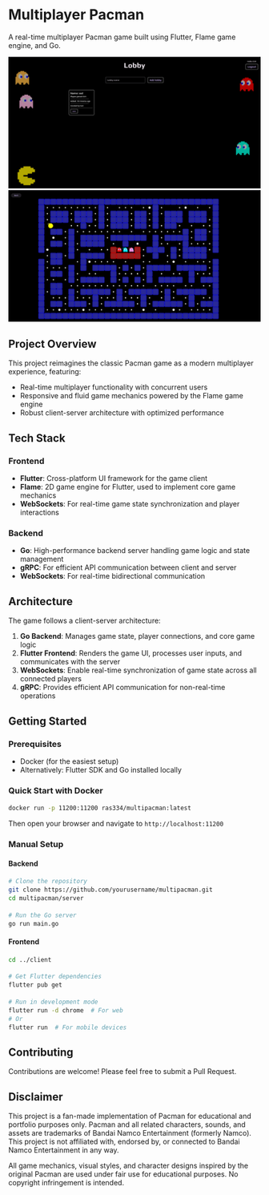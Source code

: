 # Multiplayer Pacman

A real-time multiplayer Pacman game built using Flutter, Flame game engine, and Go.

![Lobby](img/lobby.png)
![Game](img/game.png)

## Project Overview

This project reimagines the classic Pacman game as a modern multiplayer experience, featuring:

- Real-time multiplayer functionality with concurrent users
- Responsive and fluid game mechanics powered by the Flame game engine
- Robust client-server architecture with optimized performance

## Tech Stack

### Frontend

- **Flutter**: Cross-platform UI framework for the game client
- **Flame**: 2D game engine for Flutter, used to implement core game mechanics
- **WebSockets**: For real-time game state synchronization and player interactions

### Backend

- **Go**: High-performance backend server handling game logic and state management
- **gRPC**: For efficient API communication between client and server
- **WebSockets**: For real-time bidirectional communication

## Architecture

The game follows a client-server architecture:

1. **Go Backend**: Manages game state, player connections, and core game logic
2. **Flutter Frontend**: Renders the game UI, processes user inputs, and communicates with the server
3. **WebSockets**: Enable real-time synchronization of game state across all connected players
4. **gRPC**: Provides efficient API communication for non-real-time operations

## Getting Started

### Prerequisites

- Docker (for the easiest setup)
- Alternatively: Flutter SDK and Go installed locally

### Quick Start with Docker

```bash
docker run -p 11200:11200 ras334/multipacman:latest
```

Then open your browser and navigate to `http://localhost:11200`

### Manual Setup

#### Backend

```bash
# Clone the repository
git clone https://github.com/yourusername/multipacman.git
cd multipacman/server

# Run the Go server
go run main.go
```

#### Frontend

```bash
cd ../client

# Get Flutter dependencies
flutter pub get

# Run in development mode
flutter run -d chrome  # For web
# Or
flutter run  # For mobile devices
```

## Contributing

Contributions are welcome! Please feel free to submit a Pull Request.

## Disclaimer

This project is a fan-made implementation of Pacman for educational and portfolio purposes only. Pacman and all related
characters, sounds, and assets are trademarks of Bandai Namco Entertainment (formerly Namco). This project is not
affiliated with, endorsed by, or connected to Bandai Namco Entertainment in any way.

All game mechanics, visual styles, and character designs inspired by the original Pacman are used under fair use for
educational purposes. No copyright infringement is intended.

